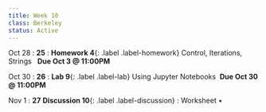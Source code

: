 ```yaml
---
title: Week 10
class: Berkeley
status: Active
---
```


Oct 28
: **25**
: **Homework 4**{: .label .label-homework} Control, Iterations, Strings &nbsp; **Due Oct 3 @ 11:00PM**

Oct 30
: **26**
: **Lab 9**{: .label .label-lab} Using Jupyter Notebooks &nbsp;**Due Oct 30 @ 11:00PM**

Nov 1
: **27**
 **Discussion 10**{: .label .label-discussion}
  : Worksheet &#8226; 
  <!--[Solutions](./assignments/disc01-sols.pdf) -->
